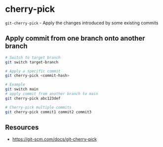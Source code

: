 # cherry-pick

`git-cherry-pick` - Apply the changes introduced by some existing commits

## Apply commit from one branch onto another branch

```bash
# Switch to target branch
git switch target-branch

# Apply a specific commit
git cherry-pick <commit-hash>

# Example
git switch main
# apply commit from another branch to main
git cherry-pick abc123def

# Cherry-pick multiple commits
git cherry-pick commit1 commit2 commit3
```

## Resources
- https://git-scm.com/docs/git-cherry-pick

